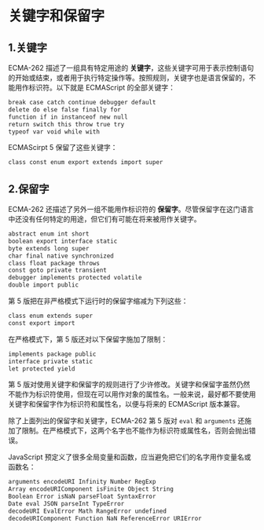 # 关键字和保留字

## 1.关键字

ECMA-262 描述了一组具有特定用途的 **关键字**，这些关键字可用于表示控制语句的开始或结束，或者用于执行特定操作等。按照规则，关键字也是语言保留的，不能用作标识符。以下就是 ECMAScript 的全部关键字：

```markdown
break case catch continue debugger default
delete do else false finally for
function if in instanceof new null
return switch this throw true try
typeof var void while with
```

ECMAScirpt 5 保留了这些关键字：

```markdown
class const enum export extends import super
```

## 2.保留字

ECMA-262 还描述了另外一组不能用作标识符的 **保留字**。尽管保留字在这门语言中还没有任何特定的用途，但它们有可能在将来被用作关键字。

```markdown
abstract enum int short
boolean export interface static
byte extends long super
char final native synchronized
class float package throws
const goto private transient
debugger implements protected volatile
double import public
```

第 5 版把在非严格模式下运行时的保留字缩减为下列这些：

```markdown
class enum extends super
const export import
```

在严格模式下，第 5 版还对以下保留字施加了限制：

```markdown
implements package public
interface private static
let protected yield
```

第 5 版对使用关键字和保留字的规则进行了少许修改。关键字和保留字虽然仍然不能作为标识符使用，但现在可以用作对象的属性名。一般来说，最好都不要使用关键字和保留字作为标识符和属性名，以便与将来的 ECMAScript 版本兼容。

除了上面列出的保留字和关键字，ECMA-262 第 5 版对 `eval` 和 `arguments` 还施加了限制。在严格模式下，这两个名字也不能作为标识符或属性名，否则会抛出错误。

JavaScript 预定义了很多全局变量和函数，应当避免把它们的名字用作变量名或函数名：

```markdown
arguments encodeURI Infinity Number RegExp
Array encodeURIComponent isFinite Object String
Boolean Error isNaN parseFloat SyntaxError
Date eval JSON parseInt TypeError
decodeURI EvalError Math RangeError undefined
decodeURIComponent Function NaN ReferenceError URIError
```
